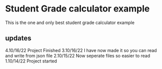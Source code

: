 # Student Grade calculator example
This is the one and only best student grade calculator example
## updates
4.10/16/22 Project Finished
3.10/16/22 I have now made it so you can read and write from json file
2.10/15/22 Now seperate files so easier to read
1.10/14/22 Project started
